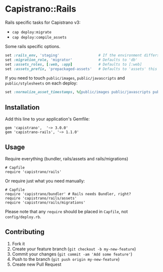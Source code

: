 # Capistrano::Rails

Rails specific tasks for Capistrano v3:

  - `cap deploy:migrate`
  - `cap deploy:compile_assets`

Some rails specific options.

```ruby
set :rails_env, 'staging'                  # If the environment differs from the stage name
set :migration_role, 'migrator'            # Defaults to 'db'
set :assets_roles, [:web, :app]            # Defaults to [:web]
set :assets_prefix, 'prepackaged-assets'   # Defaults to 'assets' this should match config.assets.prefix in your rails config/application.rb
```

If you need to touch `public/images`, `public/javascripts` and `public/stylesheets` on each deploy:

```ruby
set :normalize_asset_timestamps, %{public/images public/javascripts public/stylesheets}
```

## Installation

Add this line to your application's Gemfile:

    gem 'capistrano',  '~> 3.0.0'
    gem 'capistrano-rails', '~> 1.1.0'

## Usage

Require everything (bundler, rails/assets and rails/migrations)

    # Capfile
    require 'capistrano/rails'

Or require just what you need manually:

    # Capfile
    require 'capistrano/bundler' # Rails needs Bundler, right?
    require 'capistrano/rails/assets'
    require 'capistrano/rails/migrations'
    
Please note that any `require` should be placed in `Capfile`, not `config/deploy.rb`.

## Contributing

1. Fork it
2. Create your feature branch (`git checkout -b my-new-feature`)
3. Commit your changes (`git commit -am 'Add some feature'`)
4. Push to the branch (`git push origin my-new-feature`)
5. Create new Pull Request
